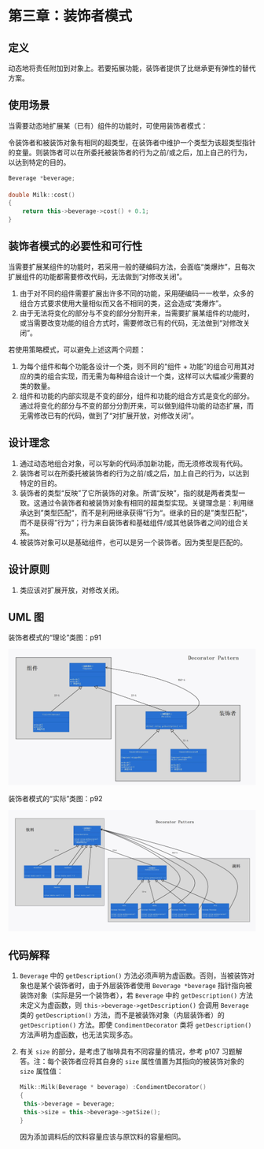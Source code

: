 # 第三章：装饰者模式

## 定义

动态地将责任附加到对象上。若要拓展功能，装饰者提供了比继承更有弹性的替代方案。

## 使用场景

当需要动态地扩展某（已有）组件的功能时，可使用装饰者模式：

令装饰者和被装饰对象有相同的超类型，在装饰者中维护一个类型为该超类型指针的变量。则装饰者可以在所委托被装饰者的行为之前/或之后，加上自己的行为，以达到特定的目的。

```cpp
Beverage *beverage;

double Milk::cost()
{
	return this->beverage->cost() + 0.1;
}
```

## 装饰者模式的必要性和可行性

当需要扩展某组件的功能时，若采用一般的硬编码方法，会面临“类爆炸”，且每次扩展组件的功能都需要修改代码，无法做到“对修改关闭”。

1. 由于对不同的组件需要扩展出许多不同的功能，采用硬编码一一枚举，众多的组合方式要求使用大量相似而又各不相同的类，这会造成“类爆炸”。
2. 由于无法将变化的部分与不变的部分分割开来，当需要扩展某组件的功能时，或当需要改变功能的组合方式时，需要修改已有的代码，无法做到“对修改关闭”。

若使用策略模式，可以避免上述这两个问题：

1. 为每个组件和每个功能各设计一个类，则不同的“组件 + 功能”的组合可用其对应的类的组合实现，而无需为每种组合设计一个类，这样可以大幅减少需要的类的数量。
2. 组件和功能的内部实现是不变的部分，组件和功能的组合方式是变化的部分。通过将变化的部分与不变的部分分割开来，可以做到组件功能的动态扩展，而无需修改已有的代码，做到了“对扩展开放，对修改关闭”。

## 设计理念

1. 通过动态地组合对象，可以写新的代码添加新功能，而无须修改现有代码。
2. 装饰者可以在所委托被装饰者的行为之前/或之后，加上自己的行为，以达到特定的目的。
3. 装饰者的类型“反映”了它所装饰的对象。所谓“反映”，指的就是两者类型一致。这通过令装饰者和被装饰对象有相同的超类型实现。关键理念是：利用继承达到”类型匹配“，而不是利用继承获得”行为“。继承的目的是”类型匹配“，而不是获得”行为“；行为来自装饰者和基础组件/或其他装饰者之间的组合关系。
4. 被装饰对象可以是基础组件，也可以是另一个装饰者。因为类型是匹配的。

## 设计原则

1. 类应该对扩展开放，对修改关闭。

## UML 图

装饰者模式的“理论”类图：p91

![“理论”类图](UML1.jpg)

装饰者模式的“实际”类图：p92

![“实际”类图](UML2.jpg)

## 代码解释

1. `Beverage` 中的 `getDescription()` 方法必须声明为虚函数。否则，当被装饰对象也是某个装饰者时，由于外层装饰者使用 `Beverage *beverage` 指针指向被装饰对象（实际是另一个装饰者），若 `Beverage` 中的 `getDescription()` 方法未定义为虚函数，则 `this->beverage->getDescription()` 会调用 `Beverage` 类的 `getDescription()` 方法，而不是被装饰对象（内层装饰者）的 `getDescription()` 方法。即使 `CondimentDecorator` 类将 `getDescription()` 方法声明为虚函数，也无法实现多态。

2. 有关 `size` 的部分，是考虑了咖啡具有不同容量的情况，参考 p107 习题解答。注：每个装饰者应将其自身的 `size` 属性值置为其指向的被装饰对象的 `size` 属性值：

   ```cpp
   Milk::Milk(Beverage * beverage) :CondimentDecorator()
   {
   	this->beverage = beverage;
   	this->size = this->beverage->getSize();
   }
   ```

   因为添加调料后的饮料容量应该与原饮料的容量相同。